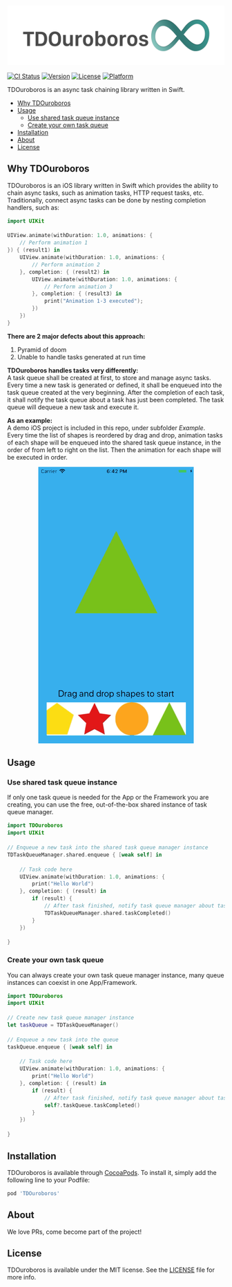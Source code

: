 ![TDOuroboros](./README/Images/READMELogo.png)

[![CI Status](https://img.shields.io/travis/michaeldai1006/TDOuroboros.svg?style=flat)](https://travis-ci.org/michaeldai1006/TDOuroboros)
[![Version](https://img.shields.io/cocoapods/v/TDOuroboros.svg?style=flat)](https://cocoapods.org/pods/TDOuroboros)
[![License](https://img.shields.io/cocoapods/l/TDOuroboros.svg?style=flat)](https://cocoapods.org/pods/TDOuroboros)
[![Platform](https://img.shields.io/cocoapods/p/TDOuroboros.svg?style=flat)](https://cocoapods.org/pods/TDOuroboros)

TDOuroboros is an async task chaining library written in Swift.

- [Why TDOuroboros](#why-tdouroboros)
- [Usage](#usage)
  - [Use shared task queue instance](#use-shared-task-queue-instance)
  - [Create your own task queue](#create-your-own-task-queue)
- [Installation](#installation)
- [About](#about)
- [License](#license)

## Why TDOuroboros
TDOuroboros is an iOS library written in Swift which provides the ability to chain async tasks, such as animation tasks, HTTP request tasks, etc.  
Traditionally, connect async tasks can be done by nesting completion handlers, such as:
```swift
import UIKit

UIView.animate(withDuration: 1.0, animations: {
    // Perform animation 1
}) { (result1) in
    UIView.animate(withDuration: 1.0, animations: {
        // Perform animation 2
    }, completion: { (result2) in
        UIView.animate(withDuration: 1.0, animations: {
            // Perform animation 3
        }, completion: { (result3) in
            print("Animation 1-3 executed");
        })
    })
}
```
**There are 2 major defects about this approach:**
1. Pyramid of doom
2. Unable to handle tasks generated at run time

**TDOuroboros handles tasks very differently:**  
A task queue shall be created at first, to store and manage async tasks. Every time a new task is generated or defined, it shall be enqueued into the task queue created at the very beginning. After the completion of each task, it shall notify the task queue about a task has just been completed. The task queue will dequeue a new task and execute it.  

**As an example:**  
A demo iOS project is included in this repo, under subfolder *Example*.  
Every time the list of shapes is reordered by drag and drop, animation tasks of each shape will be enqueued into the shared task queue instance, in the order of from left to right on the list. Then the animation for each shape will be executed in order.  

<p align="center">
  <img src="./README/Images/TDOuroborosDemo.GIF"/>
</p>

## Usage
### Use shared task queue instance
If only one task queue is needed for the App or the Framework you are creating, you can use the free, out-of-the-box shared instance of task queue manager.
```swift
import TDOuroboros
import UIKit

// Enqueue a new task into the shared task queue manager instance
TDTaskQueueManager.shared.enqueue { [weak self] in

    // Task code here
    UIView.animate(withDuration: 1.0, animations: {
        print("Hello World")
    }, completion: { (result) in
        if (result) {
            // After task finished, notify task queue manager about task completed
            TDTaskQueueManager.shared.taskCompleted()
        }
    })

}
```
### Create your own task queue
You can always create your own task queue manager instance, many queue instances can coexist in one App/Framework.
```swift
import TDOuroboros
import UIKit

// Create new task queue manager instance
let taskQueue = TDTaskQueueManager()

// Enqueue a new task into the queue
taskQueue.enqueue { [weak self] in

    // Task code here
    UIView.animate(withDuration: 1.0, animations: {
        print("Hello World")
    }, completion: { (result) in
        if (result) {
            // After task finished, notify task queue manager about task completed
            self?.taskQueue.taskCompleted()
        }
    })

}
```
## Installation
TDOuroboros is available through [CocoaPods](https://cocoapods.org). To install
it, simply add the following line to your Podfile:

```ruby
pod 'TDOuroboros'
```

## About

We love PRs, come become part of the project!

## License

TDOuroboros is available under the MIT license. See the [LICENSE](./LICENSE) file for more info.

